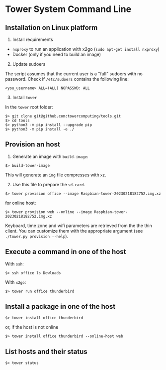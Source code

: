 # Tower System Command Line

## Installation on Linux platform

1. Install requirements

- `nxproxy` to run an application with x2go (`sudo apt-get install nxproxy`)
- Docker (only if you need to build an image)

2. Update sudoers

The script assumes that the current user is a "full" sudoers with no password.
Check if `/etc/sudoers` contains the following line:

```
<you_username> ALL=(ALL) NOPASSWD: ALL
```

3. Install `tower`

In the `tower` root folder:

```
$> git clone git@github.com:towercomputing/tools.git
$> cd tools
$> python3 -m pip install --upgrade pip
$> python3 -m pip install -e ./
```

## Provision an host

1. Generate an image with `build-image`:

```
$> build-tower-image
```

This will generate an `img` file compresses with `xz`.

2. Use this file to prepare the `sd-card`.

```
$> tower provision office --image Raspbian-tower-20230218182752.img.xz
```

for online host:

```
$> tower provision web --online --image Raspbian-tower-20230218182752.img.xz
```

Keyboard, time zone and wifi parameters are retrieved from the the thin client. You can customize them with the
appropriate argument (see `./tower.py provision --help`).

## Execute a command in one of the host

With `ssh`:

```
$> ssh office ls Dowloads
```

With `x2go`:

```
$> tower run office thunderbird
```

## Install a package in one of the host

```
$> tower install office thunderbird
```

or, if the host is not online

```
$> tower install office thunderbird --online-host web
```

## List hosts and their status

```
$> tower status
```